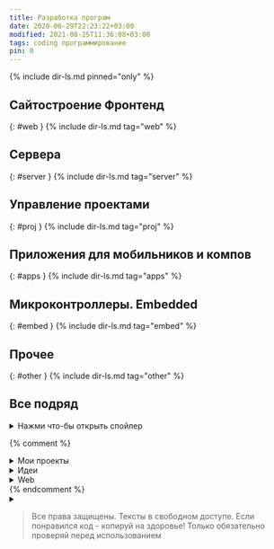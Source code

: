 ```yaml
---
title: Разработка програм
date: 2020-06-29T22:23:22+03:00
modified: 2021-08-25T11:36:08+03:00
tags: coding программирование
pin: 0
---
```



{% include dir-ls.md pinned="only" %}


## Сайтостроение Фронтенд
{: #web }
{% include dir-ls.md tag="web" %}

## Сервера
{: #server }
{% include dir-ls.md tag="server" %}

## Управление проектами
{: #proj }
{% include dir-ls.md tag="proj" %}

## Приложения для мобильников и компов
{: #apps }
{% include dir-ls.md tag="apps" %}

## Микроконтроллеры. Embedded
{: #embed }
{% include dir-ls.md tag="embed" %}

## Прочее
{: #other }
{% include dir-ls.md tag="other" %}








## Все подряд
<details markdown="1">
<summary markdown="0">Нажми что-бы открыть спойлер</summary>
{% include dir-ls.md pinned="yes" %}
</details>

{% comment %}
<details markdown="1"><summary markdown="0">Мои проекты</summary>
{% include dir-ls.md tag="project" %}
</details>



<details markdown="1"><summary markdown="0">Идеи</summary>
{% include dir-ls.md dir="/projects/" tag="coding" %}
</details>

<details markdown="1"><summary markdown="0">Web</summary>
{% include dir-ls.md tag="web" %}
</details>
{% endcomment %}




<details>
<summary></summary>

- Фронтенд. Создание сайта, маркдаун
- Бэкенд. Настройка сервера, веб-приложений, телеграм боты
- Архитектура, управление
- Для мобильников и компов
- Микроконтроллеры. Embedded
- Прочее (тг боты)

</details>




> Все права защищены. Тексты в свободном доступе. Если понравился код - копируй на здоровье! Только обязательно проверяй перед использованием
